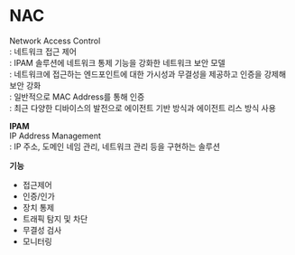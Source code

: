 # NAC
Network Access Control  
: 네트워크 접근 제어  
: IPAM 솔루션에 네트워크 통제 기능을 강화한 네트워크 보안 모델  
: 네트워크에 접근하는 엔드포인트에 대한 가시성과 무결성을 제공하고 인증을 강제해 보안 강화  
: 일반적으로 MAC Address를 통해 인증  
: 최근 다양한 디바이스의 발전으로 에이전트 기반 방식과 에이전트 리스 방식 사용  

**IPAM**  
IP Address Management  
: IP 주소, 도메인 네임 관리, 네트워크 관리 등을 구현하는 솔루션  


**기능**
- 접근제어
- 인증/인가
- 장치 통제
- 트래픽 탐지 및 차단
- 무결성 검사
- 모니터링